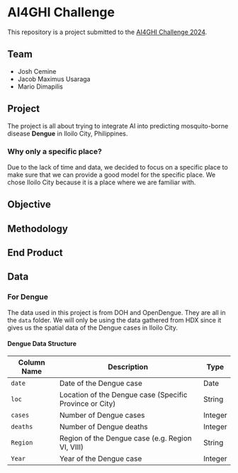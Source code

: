 # AI4GHI Challenge
This repository is a project submitted to the [AI4GHI Challenge 2024](https://docs.google.com/document/d/15pR_djH-cDg0AA55n_iLQuZQrKnluwcAru-CkHLjwUc/edit).

## Team
- Josh Cemine
- Jacob Maximus Usaraga
- Mario Dimapilis

## Project
The project is all about trying to integrate AI into predicting mosquito-borne disease **Dengue** in Iloilo City, Philippines.
### Why only a specific place?
Due to the lack of time and data, we decided to focus on a specific place to make sure that we can provide a good model for the specific place. We chose Iloilo City because it is a place where we are familiar with.

## Objective

## Methodology

## End Product

## Data
### For Dengue
The data used in this project is from DOH and OpenDengue. They are all in the `data` folder. We will only be using the data gathered from HDX since it gives us the spatial data of the Dengue cases in Iloilo City.

#### Dengue Data Structure
| Column Name | Description                                             | Type    |
|-------------|---------------------------------------------------------|---------|
| `date`      | Date of the Dengue case                                 | Date    |
| `loc`       | Location of the Dengue case (Specific Province or City) | String  |
| `cases`     | Number of Dengue cases                                  | Integer |
| `deaths`    | Number of Dengue deaths                                 | Integer |
| `Region`    | Region of the Dengue case (e.g. Region VI, VIII)        | String  |
| `Year`      | Year of the Dengue case                                 | Integer |